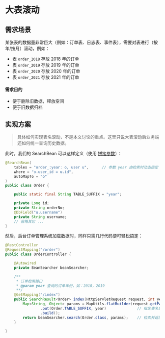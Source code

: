 # 大表滚动

## 需求场景

某张表的数据量非常巨大（例如：订单表、日志表、事件表），需要对表进行（按年/按月）滚动，例如：

* 表 `order_2018` 存放 2018 年的订单
* 表 `order_2019` 存放 2019 年的订单
* 表 `order_2020` 存放 2020 年的订单
* 表 `order_2021` 存放 2021 年的订单

#### 需求目的

* 便于删除旧数据，释放空间
* 便于旧数据归档

## 实现方案

> 具体如何实现表名滚动，不是本文讨论的重点。这里只说大表滚动后业务端还如何统一查询历史数据。

此时，我们的 SearchBean 可以这样定义（使用 [拼接参数](/guide/param/embed#%E6%8B%BC%E6%8E%A5%E5%8F%82%E6%95%B0)）：

```java
@SearchBean(
    tables = "order_:year: o, user u",      // 参数 year 由检索时动态指定
    where = "o.user_id = u.id",
    autoMapTo = "o"
)
public class Order {

    public static final String TABLE_SUFFIX = "year";

    private Long id;
    private String orderNo;
    @DbField("u.username")
    private String username;
    // 省略其它 ...
}
```

然后，后台订单管理系统加载数据时，同样只需几行代码便可轻松搞定：

```java
@RestController
@RequestMapping("/order")
public class OrderController {

    @Autowired
    private BeanSearcher beanSearcher;

    /**
     * 订单检索接口
     * @param year 查询的订单年份，如：2018，2019
     **/
    @GetMapping("/index")
    public SearchResult<Order> index(HttpServletRequest request, int year) {
        Map<String, Object> params = MapUtils.flatBuilder(request.getParameterMap())
                .put(Order.TABLE_SUFFIX, year)              // 指定表名后缀
                .build();
        return beanSearcher.search(Order.class, params);    // 检索并返回数据
    }
	
}
```
